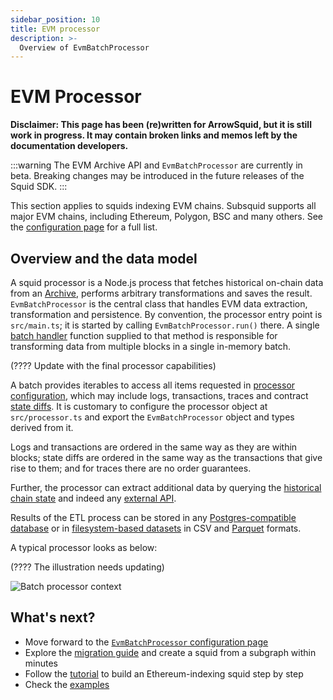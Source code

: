 ```yaml
---
sidebar_position: 10
title: EVM processor
description: >-
  Overview of EvmBatchProcessor
---
```


# EVM Processor

**Disclaimer: This page has been (re)written for ArrowSquid, but it is still work in progress. It may contain broken links and memos left by the documentation developers.**

:::warning
The EVM Archive API and `EvmBatchProcessor` are currently in beta. Breaking changes may be introduced in the future releases of the Squid SDK.
:::

This section applies to squids indexing EVM chains. Subsquid supports all major EVM chains, including Ethereum, Polygon, BSC and many others. See the [configuration page](/evm-indexing/configuration) for a full list.

## Overview and the data model

A squid processor is a Node.js process that fetches historical on-chain data from an [Archive](/archives), performs arbitrary transformations and saves the result. `EvmBatchProcessor` is the central class that handles EVM data extraction, transformation and persistence. By convention, the processor entry point is `src/main.ts`; it is started by calling `EvmBatchProcessor.run()` there. A single [batch handler](/basics/batch-processing) function supplied to that method is responsible for transforming data from multiple blocks in a single in-memory batch.

(???? Update with the final processor capabilities)

A batch provides iterables to access all items requested in [processor configuration](/evm-indexing/configuration), which may include logs, transactions, traces and contract [state diffs](/dead). It is customary to configure the processor object at `src/processor.ts` and export the `EvmBatchProcessor` object and types derived from it.

Logs and transactions are ordered in the same way as they are within blocks; state diffs are ordered in the same way as the transactions that give rise to them; and for traces there are no order guarantees.

Further, the processor can extract additional data by querying the [historical chain state](/evm-indexing/query-state) and indeed any [external API](https://github.com/subsquid/squid-external-api-example).

Results of the ETL process can be stored in any [Postgres-compatible database](/basics/store/typeorm-store/) or in [filesystem-based datasets](/basics/store/file-store/) in CSV and [Parquet](https://parquet.apache.org) formats.

A typical processor looks as below:

(???? The illustration needs updating)

![Batch processor context](</img/batch-context.png>)

## What's next?

- Move forward to the [`EvmBatchProcessor` configuration page](/evm-indexing/configuration)
- Explore the [migration guide](/migrate/migrate-subgraph/) and create a squid from a subgraph within minutes
- Follow the [tutorial](/tutorials/create-an-ethereum-processing-squid/) to build an Ethereum-indexing squid step by step
- Check the [examples](/examples)
